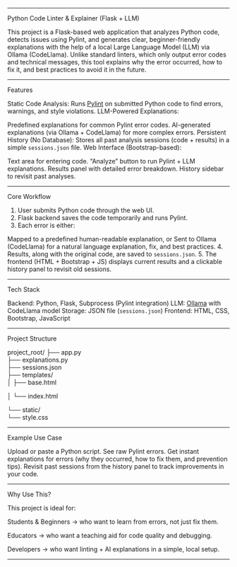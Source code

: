 

---

Python Code Linter & Explainer (Flask + LLM)

This project is a Flask-based web application that analyzes Python code, detects issues using Pylint, and generates clear, beginner-friendly explanations with the help of a local Large Language Model (LLM) via Ollama (CodeLlama).
Unlike standard linters, which only output error codes and technical messages, this tool explains why the error occurred, how to fix it, and best practices to avoid it in the future.

---

Features

Static Code Analysis: Runs [Pylint](https://pylint.pycqa.org/) on submitted Python code to find errors, warnings, and style violations.
LLM-Powered Explanations:

Predefined explanations for common Pylint error codes.
AI-generated explanations (via Ollama + CodeLlama) for more complex errors.
Persistent History (No Database): Stores all past analysis sessions (code + results) in a simple `sessions.json` file.
Web Interface (Bootstrap-based):

Text area for entering code.
“Analyze” button to run Pylint + LLM explanations.
Results panel with detailed error breakdown.
History sidebar to revisit past analyses.

---

Core Workflow

1. User submits Python code through the web UI.
2. Flask backend saves the code temporarily and runs Pylint.
3. Each error is either:

Mapped to a predefined human-readable explanation, or
Sent to Ollama (CodeLlama) for a natural language explanation, fix, and best practices.
4. Results, along with the original code, are saved to `sessions.json`.
5. The frontend (HTML + Bootstrap + JS) displays current results and a clickable history panel to revisit old sessions.

---

Tech Stack

Backend: Python, Flask, Subprocess (Pylint integration)
LLM: [Ollama](https://ollama.ai) with CodeLlama model
Storage: JSON file (`sessions.json`)
Frontend: HTML, CSS, Bootstrap, JavaScript

---

Project Structure


project_root/
├── app.py             
├── explanations.py    
├── sessions.json      
├── templates/        
│   ├── base.html

│   └── index.html

└── static/           
    └── style.css



---

Example Use Case

Upload or paste a Python script.
See raw Pylint errors.
Get instant explanations for errors (why they occurred, how to fix them, and prevention tips).
Revisit past sessions from the history panel to track improvements in your code.

---

Why Use This?

This project is ideal for:

Students & Beginners → who want to learn from errors, not just fix them.

Educators → who want a teaching aid for code quality and debugging.

Developers → who want linting + AI explanations in a simple, local setup.

---


